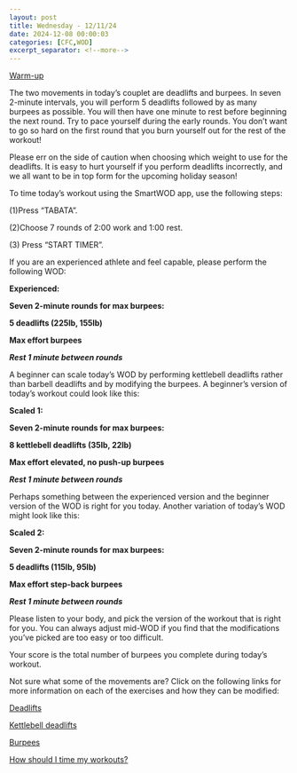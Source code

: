 ```yaml
---
layout: post
title: Wednesday - 12/11/24
date: 2024-12-08 00:00:03
categories: [CFC,WOD]
excerpt_separator: <!--more-->
---
```

[Warm-up](https://communityfitnessclub.wixsite.com/website/post/basic-full-body-warm-up)

The two movements in today’s couplet are deadlifts and burpees. In seven 2-minute intervals, you will perform 5 deadlifts followed by as many burpees as possible. You will then have one minute to rest before beginning the next round. Try to pace yourself during the early rounds. You don’t want to go so hard on the first round that you burn yourself out for the rest of the workout! 

Please err on the side of caution when choosing which weight to use for the deadlifts. It is easy to hurt yourself if you perform deadlifts incorrectly, and we all want to be in top form for the upcoming holiday season!

To time today’s workout using the SmartWOD app, use the following steps:

(1)Press “TABATA”.

(2)Choose 7 rounds of 2:00 work and 1:00 rest.

(3) Press “START TIMER”.

If you are an experienced athlete and feel capable, please perform the following WOD:

**Experienced:**

**Seven 2-minute rounds for max burpees:**

**5 deadlifts (225lb, 155lb)**

**Max effort burpees**

***Rest 1 minute between rounds***

A beginner can scale today’s WOD by performing kettlebell deadlifts rather than barbell deadlifts and by modifying the burpees. A beginner’s version of today’s workout could look like this:

**Scaled 1:**

**Seven 2-minute rounds for max burpees:**

**8 kettlebell deadlifts (35lb, 22lb)**

**Max effort elevated, no push-up burpees**

***Rest 1 minute between rounds***

Perhaps something between the experienced version and the beginner version of the WOD is right for you today. Another variation of today’s WOD might look like this:

**Scaled 2:**

**Seven 2-minute rounds for max burpees:**

**5 deadlifts (115lb, 95lb)**

**Max effort step-back burpees**

***Rest 1 minute between rounds***

Please listen to your body, and pick the version of the workout that is right for you. You can always adjust mid-WOD if you find that the modifications you’ve picked are too easy or too difficult.

Your score is the total number of burpees you complete during today’s workout. 

Not sure what some of the movements are? Click on the following links for more information on each of the exercises and how they can be modified:

[Deadlifts](https://communityfitnessclub.wixsite.com/website/post/deadlifts) 

[Kettlebell deadlifts](https://communityfitnessclub.wixsite.com/website/post/kettlebell-deadlifts)

[Burpees](https://communityfitnessclub.wixsite.com/website/post/burpees)  

[How should I time my workouts?](https://communityfitnessclub.wixsite.com/website/post/how-should-i-time-my-workouts)
